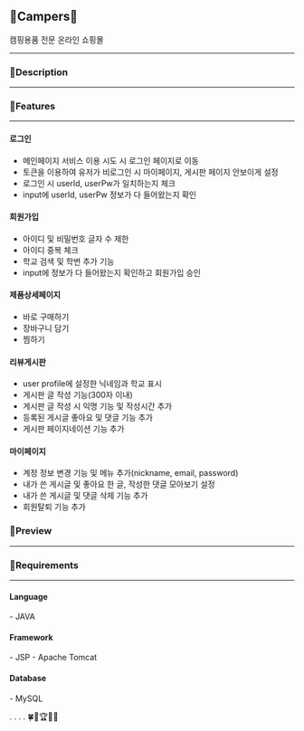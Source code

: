
<h2>🌱Campers🌱</h2>
캠핑용품 전문 온라인 쇼핑몰
<hr/>

<h3>👏Description</h3>
<hr/>

<h3>👟Features</h3>
<hr/>
<h4>로그인</h4>
<ul>
<li>메인페이지 서비스 이용 시도 시 로그인 페이지로 이동</li>
<li>토큰을 이용하여 유저가 비로그인 시 마이페이지, 게시판 페이지 안보이게 설정</li>
<li>로그인 시 userId, userPw가 일치하는지 체크</li>
<li>input에 userId, userPw 정보가 다 들어왔는지 확인</li>
</ul>
<h4>회원가입</h4>
<ul>
<li>아이디 및 비밀번호 글자 수 제한</li>
<li>아이디 중복 체크</li>
<li>학교 검색 및 학번 추가 기능</li>
<li>input에 정보가 다 들어왔는지 확인하고 회원가입 승인</li>
</ul>
<h4>제품상세페이지</h4>
<ul>
<li>바로 구매하기</li>
<li>장바구니 담기</li>
<li>찜하기</li>
</ul>
<h4>리뷰게시판</h4>
<ul>
<li>user profile에 설정한 닉네임과 학교 표시</li>
<li>게시판 글 작성 기능(300자 이내)</li>
<li>게시판 글 작성 시 익명 기능 및 작성시간 추가</li>
<li>등록된 게시글 좋아요 및 댓글 기능 추가</li>
<li>게시판 페이지네이션 기능 추가</li>
</ul>
<h4>마이페이지</h4>
<ul>
<li>계정 정보 변경 기능 및 메뉴 추가(nickname, email, password)</li>
<li>내가 쓴 게시글 및 좋아요 한 글, 작성한 댓글 모아보기 설정</li>
<li>내가 쓴 게시글 및 댓글 삭제 기능 추가</li>
<li>회원탈퇴 기능 추가</li>
</ul>
<h3>🌿Preview</h3>
<hr/>

<h3>👥Requirements</h3>
<hr/>
<h4>Language</h4>
  - JAVA

<h4>Framework</h4>
  - JSP
  - Apache Tomcat

<h4>Database</h4>
  - MySQL




.
.
.
.
  🍀🧤🏆👉🏻
